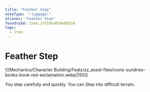```yaml
---
title: "Feather Step"
noteType: ":luggage:"
aliases: "Feather Step"
foundryId: Item.jSYI9aaR2HoQOE18
tags:
  - Item
---
```


# Feather Step
![[Mechanics/Character Building/Feats/zz_asset-files/icons-sundries-books-book-red-exclamation.webp|150]]

You step carefully and quickly. You can Step into difficult terrain.
